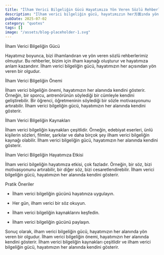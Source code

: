 ```yaml
---
title: "İlham Verici Bilgeliğin Gücü Hayatımıza Yön Veren Sözlü Rehberlerimiz"
description: "İlham verici bilgeliğin gücü, hayatımızın her方面ında yön veren sözlü rehberlerimizdir. Bu rehberler, bizim için ilham kaynağı oluşturur ve hayatımıza anlam kazandırır. Bu makalede, ilham verici bilg..."
pubDate: 2025-07-02
category: "quotes"
tags: []
image: "/assets/blog-placeholder-1.svg"
---
```


İlham Verici Bilgeliğin Gücü

Hayatımız boyunca, bizi ilhamlandıran ve yön veren sözlü rehberlerimiz olmuştur. Bu rehberler, bizim için ilham kaynağı oluşturur ve hayatımıza anlam kazandırır. İlham verici bilgeliğin gücü, hayatımızın her açısından yön veren bir olgudur.

İlham Verici Bilgeliğin Önemi

İlham verici bilgeliğin önemi, hayatımızın her alanında kendini gösterir. Örneğin, bir sporcu, antrenörünün söylediği bir cümleyle kendini geliştirebilir. Bir öğrenci, öğretmeninin söylediği bir sözle motivasyonunu artırabilir. İlham verici bilgeliğin gücü, hayatımızın her alanında kendini gösterir.

İlham Verici Bilgeliğin Kaynakları

İlham verici bilgeliğin kaynakları çeşitlidir. Örneğin, edebiyat eserleri, ünlü kişilerin sözleri, filmler, şarkılar ve daha birçok şey ilham verici bilgeliğin kaynağı olabilir. İlham verici bilgeliğin gücü, hayatımızın her alanında kendini gösterir.

İlham Verici Bilgeliğin Hayatımıza Etkisi

İlham verici bilgeliğin hayatımıza etkisi, çok fazladır. Örneğin, bir söz, bizi motivasyonunu artırabilir, bir diğer söz, bizi cesaretlendirebilir. İlham verici bilgeliğin gücü, hayatımızın her alanında kendini gösterir.

Pratik Öneriler

* İlham verici bilgeliğin gücünü hayatınıza uygulayın.

* Her gün, ilham verici bir söz okuyun.

* İlham verici bilgeliğin kaynaklarını keşfedin.

* İlham verici bilgeliğin gücünü paylaşın.

Sonuç olarak, ilham verici bilgeliğin gücü, hayatımızın her alanında yön veren bir olgudur. İlham verici bilgeliğin önemi, hayatımızın her alanında kendini gösterir. İlham verici bilgeliğin kaynakları çeşitlidir ve ilham verici bilgeliğin gücü, hayatımızın her alanında kendini gösterir.